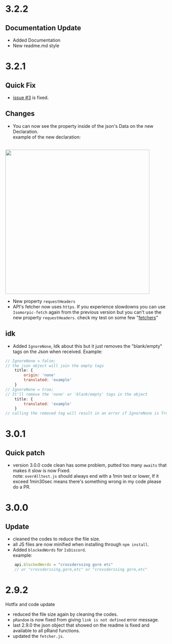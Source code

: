 <!-- official changelog will only store upto 5 versions -->
<!-- go to the "CHANGELOG.history.md" to check all the changes -->
# 3.2.2
## Documentation Update
- Added Documentation
- New readme.md style
# 3.2.1
## Quick Fix
- [issue #3](https://github.com/IchimakiKasura/kasu.nhentaiapi.js/issues/3) is fixed.
## Changes
- You can now see the property inside of the json's Data on the new Declaration.<br>
example of the new declaration:
<br>
<img src="https://user-images.githubusercontent.com/80595346/137313293-342282e4-fa55-475f-aa9b-47dcab9c8cc6.png" width="450px"><br>

- New property `requestHeaders`
- API's fetcher now uses `https`. If you experience slowdowns you can use `Isomorpic-fetch` again from the
previous version but you can't use the new property `requestHeaders`. check my test on some few "[fetchers](https://github.com/IchimakiKasura/kasu.nhentaiapi.js/blob/main/lib/src/bruh.log)" 

## idk
- Added `IgnoreNone`, Idk about this but it just removes the "blank/empty" tags on the Json when received. Example:
```js
// IgnoreNone = false;
// the json object will join the empty tags
    title: {
        origin: 'none'
        translated: 'example'
    }
// IgnoreNone = true;
// It'll remove the 'none' or 'blank/empty' tags in the object
    title: {
        translated: 'example'
    }
// calling the removed tag will result in an error if IgnoreNone is True.
```
# 3.0.1
## Quick patch
- version 3.0.0 code clean has some problem, putted too many `awaits` that makes it slow is now Fixed.</br>
note: `overAlltest.js` should always end with a 1min test or lower, If it exceed 1min30sec means there's something wrong in my code please do a PR.

# 3.0.0

## Update
- cleaned the codes to reduce the file size.
- all JS files are now minified when installing through `npm install`.
- Added `blockedWords` for `IsDiscord`.</br>
example:
```js
    api.blockedWords = "crossderssing gore etc"
    // or "crossderssing,gore,etc" or "crossderssing gore,etc"
```

# 2.9.2
Hotfix and code update

- reduced the file size again by cleaning the codes.
- `pRandom` is now fixed from giving `link is not defined` error message.
- last 2.9.0 the json object that showed on the readme is fixed and available to all pRand functions. 
- updated the `fetcher.js`.